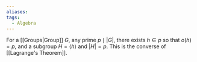 ```yaml
---
aliases: 
tags:
  - Algebra
---
```

For a [[Groups|Group]] $G$, any prime $p\mid |G|$, there exists $h\in p$ so that $o(h)=p$, and a subgroup $H=\left< h \right>$ and $|H|=p$. This is the converse of [[Lagrange's Theorem]].